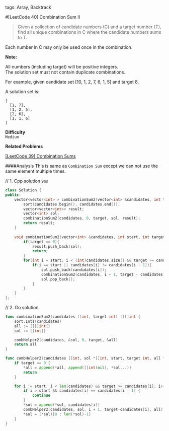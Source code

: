 tags: Array, Backtrack

#[LeetCode 40] Combination Sum II

>Given a collection of candidate numbers (C) and a target number (T), 
find all unique combinations in C where the candidate numbers sums to T.

Each number in C may only be used once in the combination.

**Note:**

All numbers (including target) will be positive integers.  
The solution set must not contain duplicate combinations.

For example, given candidate set [10, 1, 2, 7, 6, 1, 5] and target 8, 

A solution set is:

    [
      [1, 7],
      [1, 2, 5],
      [2, 6],
      [1, 1, 6]
    ]



**Difficulty**  
`Medium`

**Related Problems**

[[LeetCode 39] Combination Sums]()

####Analysis
This is same as `Combination Sum` except we can not use the same element multiple times.


// 1. Cpp solution `9ms`

```cpp
class Solution {
public:
    vector<vector<int> > combinationSum2(vector<int> &candidates, int target) {
        sort(candidates.begin(), candidates.end());
        vector<vector<int>> result;
        vector<int> sol;
        combinationSum2(candidates, 0, target, sol, result);
        return result;
    }
    
    void combinationSum2(vector<int> &candidates, int start, int target, vector<int> &sol, vector<vector<int>> &result){
        if(target == 0){
            result.push_back(sol);
            return;
        }
        for(int i = start; i < (int)candidates.size() && target >= candidates[i]; ++i){
            if(i == start || candidates[i] != candidates[i - 1]){
                sol.push_back(candidates[i]);
                combinationSum2(candidates, i + 1, target - candidates[i], sol, result);
                sol.pop_back();
            }
        }
    }
};
```

// 2. Go solution 

```go
func combinationSum2(candidates []int, target int) [][]int {
    sort.Ints(candidates)
    all := [][]int{}
    sol := []int{}

    combHelper2(candidates, &sol, 0, target, &all)
    return all
}

func combHelper2(candidates []int, sol *[]int, start, target int, all *[][]int) {
    if target == 0 {
        *all = append(*all, append([]int(nil), *sol...))
        return
    }

    for i := start; i < len(candidates) && target >= candidates[i]; i++ {
        if i > start && candidates[i] == candidates[i - 1] {
            continue
        }
        *sol = append(*sol, candidates[i])
        combHelper2(candidates, sol, i + 1, target-candidates[i], all)
        *sol = (*sol)[0 : len(*sol)-1]
    }
}
```